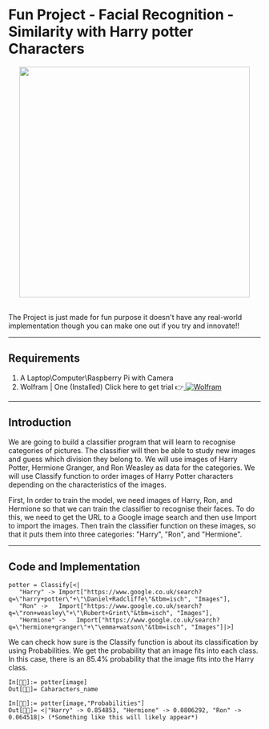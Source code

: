 # Fun Project - Facial Recognition - Similarity with Harry potter Characters
<p align="center">
  <img width="460" src="https://github.com/amandewatnitrr/Wolfram/blob/main/Fun%20Project%20-%20Faical%20Recog%20%5BHarry%20potter%5D/7cd53d36d121d839da9600ca055b01db.gif">
</p><br>
The Project is just made for fun purpose it doesn't have any real-world implementation though you can make one out if you try and innovate!!
<hr>

## Requirements

1. A Laptop\Computer\Raspberry Pi with Camera
2. Wolfram | One (Installed) Click here to get trial 👉<a href="https://account.wolfram.com/access/wolfram-one/trial"> ![Wolfram](https://img.shields.io/badge/Wolfram-DD1100?style=flat-square&logo=Wolfram&logoColor=white)</a>

<hr>

## Introduction

We are going to build a classifier program that will learn to recognise categories of pictures. The classifier will then be able to study new images and guess which division they belong to. We will use images of Harry Potter, Hermione Granger, and Ron Weasley as data for the categories. We will use Classify function to order images of Harry Potter characters depending on the characteristics of the images.

First, In order to train the model, we need images of Harry, Ron, and Hermione so that we can train the classifier to recognise their faces. To do this, we need to get the URL to a Google image search and then use Import to import the images. Then train the classifier function on these images, so that it puts them into three categories: "Harry", "Ron", and "Hermione".

<hr>

## Code and Implementation

```Wolfram
potter = Classify[<|
   "Harry" -> Import["https://www.google.co.uk/search?q=\"harry+potter\"+\"\Daniel+Radcliffe\"&tbm=isch", "Images"], 
   "Ron" ->   Import["https://www.google.co.uk/search?q=\"ron+weasley\"+\"\Rubert+Grint\"&tbm=isch", "Images"], 
   "Hermione" ->   Import["https://www.google.co.uk/search?q=\"hermione+granger\"+\"\emma+watson\"&tbm=isch", "Images"]|>]
```

We can check how sure is the Classify function is about its classification by using Probabilities. We get the probability that an image fits into each class. In this case, there is an 85.4% probability that the image fits into the Harry class.

```Wolfram
In[]:= potter[image]
Out[]= Caharacters_name

In[]:= potter[image,"Probabilities"]
Out[]= <|"Harry" -> 0.854853, "Hermione" -> 0.0806292, "Ron" -> 0.064518|> (*Something like this will likely appear*)
